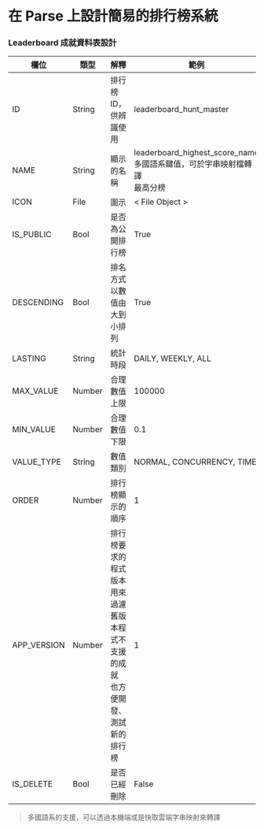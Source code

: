 # 在 Parse 上設計簡易的排行榜系統

### Leaderboard 成就資料表設計

|  欄位 | 類型 | 解釋 | 範例 |
| --- | --- | --- | --- |
| ID |  String | 排行榜 ID，供辨識使用 | leaderboard_hunt_master |
| NAME |  String | 顯示的名稱 | leaderboard_highest_score_name <br> 多國語系鍵值，可於字串映射檔轉譯 <br> 最高分榜 |
| ICON |  File | 圖示 | < File Object > |
| IS_PUBLIC | Bool | 是否為公開排行榜 | True |
| DESCENDING | Bool | 排名方式以數值由大到小排列 | True |
| LASTING | String | 統計時段 | DAILY, WEEKLY, ALL |
| MAX_VALUE | Number | 合理數值上限 | 100000 |
| MIN_VALUE | Number | 合理數值下限 | 0.1 |
| VALUE_TYPE | String | 數值類別 | NORMAL, CONCURRENCY, TIME |
| ORDER |  Number | 排行榜顯示的順序 | 1 |
| APP_VERSION |  Number | 排行榜要求的程式版本 <br> 用來過濾舊版本程式不支援的成就 <br> 也方便開發、測試新的排行榜 | 1 |
| IS_DELETE | Bool | 是否已經刪除 | False |

> 多國語系的支援，可以透過本機端或是快取雲端字串映射來轉譯
